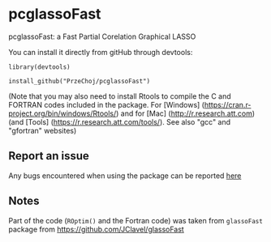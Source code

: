 # pcglassoFast
pcglassoFast: a Fast Partial Corelation Graphical LASSO

You can install it directly from gitHub through devtools:

```
library(devtools)

install_github("PrzeChoj/pcglassoFast")
```


(Note that you may also need to install Rtools to compile the C and FORTRAN codes included in the package. For [Windows] (https://cran.r-project.org/bin/windows/Rtools/) and for [Mac] (http://r.research.att.com) (and [Tools] (https://r.research.att.com/tools/). See also "gcc" and "gfortran" websites)

## **Report an issue**
Any bugs encountered when using the package can be reported [here](https://github.com/PrzeChoj/pcglassoFast/issues)

## **Notes**
Part of the code (`ROptim()` and the Fortran code) was taken from `glassoFast` package from https://github.com/JClavel/glassoFast


